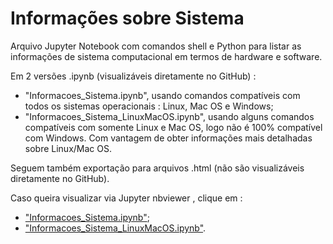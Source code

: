 # Informações sobre Sistema

Arquivo Jupyter Notebook com comandos shell e Python para listar as informações de sistema computacional em termos de hardware e software.

Em 2 versões .ipynb (visualizáveis diretamente no GitHub) :
- "Informacoes_Sistema.ipynb", usando comandos compatíveis com todos os sistemas operacionais : Linux, Mac OS e Windows;
- "Informacoes_Sistema_LinuxMacOS.ipynb", usando alguns comandos compatíveis com somente Linux e Mac OS, logo não é 100% compatível com Windows. Com vantagem de obter informações mais detalhadas sobre Linux/Mac OS.

Seguem também exportação para arquivos .html (não são visualizáveis diretamente no GitHub).

Caso queira visualizar via Jupyter nbviewer , clique em :
- ["Informacoes_Sistema.ipynb"](https://nbviewer.jupyter.org/github/rcolistete/Computacao_no_Ensino_de_Fisica_UFES_Alegre/blob/main/Material/Informacoes_Sistema/Informacoes_Sistema.ipynb);
- ["Informacoes_Sistema_LinuxMacOS.ipynb"](https://nbviewer.jupyter.org/github/rcolistete/Computacao_no_Ensino_de_Fisica_UFES_Alegre/blob/main/Material/Informacoes_Sistema/Informacoes_Sistema_LinuxMacOS.ipynb#).
